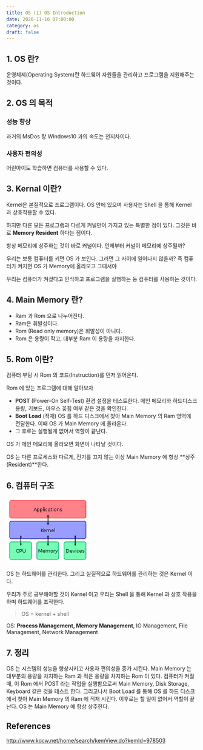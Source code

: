 ```yaml
---
title: OS (1) OS Introduction
date: 2020-11-16 07:00:00
category: os
draft: false
---
```


## 1. OS 란?

운영체제(Operating System)란 하드웨어 자원들을 관리하고 프로그램을 지원해주는 것이다.

## 2. OS 의 목적

### 성능 향상

과거의 MsDos 랑 Windows10 과의 속도는 천지차이다.

### 사용자 편의성

어린아이도 학습하면 컴퓨터를 사용할 수 있다.

## 3. Kernal 이란?

Kernel은 본질적으로 프로그램이다. OS 안에 있으며 사용자는 Shell 을 통해 Kernel 과 상호작용할 수 있다.

하지만 다른 모든 프로그램과 다르게 커널만이 가지고 있는 특별한 점이 있다. 그것은 바로 **Memory Resident** 하다는 점이다.

항상 메모리에 상주하는 것이 바로 커널이다. 언제부터 커널이 메모리에 상주될까?

우리는 보통 컴퓨터를 키면 OS 가 보인다. 그러면 그 사이에 일어나지 않을까? 즉 컴퓨터가 켜지면 OS 가 Memory에 올라오고 그때서야

우리는 컴퓨터가 켜졌다고 인식하고 프로그램을 실행하는 둥 컴퓨터를 사용하는 것이다.

## 4. Main Memory 란?

- Ram 과 Rom 으로 나누어진다.
- Ram은 휘발성이다.
- Rom (Read only memory)은 휘발성이 아니다.
- Rom 은 용량이 작고, 대부분 Ram 이 용량을 차지한다.

## 5. Rom 이란?

컴퓨터 부팅 시 Rom 의 코드(Instruction)를 먼저 읽어온다.

Rom 에 있는 프로그램에 대해 알아보자

- **POST** (Power-On Self-Test)
  환경 설정을 테스트한다.
  메인 메모리와 하드디스크 용량, 키보드, 마우스 꽂힘 여부 같은 것을 확인한다.
- **Boot Load** (적재)
  OS 를 하드 디스크에서 찾아 Main Memory 의 Ram 영역에 전달한다.
  이때 OS 가 Main Memory 에 올라온다.
- 그 후로는 실행될게 없어서 역할이 끝난다.

OS 가 메인 메모리에 올라오면 화면이 나타날 것이다.

OS 는 다른 프로세스와 다르게, 전기를 끄지 않는 이상 Main Memory 에 항상 **상주(Resident)**한다.

## 6. 컴퓨터 구조

![](./images/2020-11-16-os.png)

OS 는 하드웨어를 관리한다. 그리고 실질적으로 하드웨어를 관리하는 것은 Kernel 이다.

우리가 주로 공부해야할 것이 Kernel 이고 우리는 Shell 을 통해 Kernel 과 상호 작용을 하며 하드웨어를 조작한다.

> OS = kernel + shell

OS: **Process Management, Memory Management**, IO Management, File Management, Network Management

## 7. 정리

OS 는 시스템의 성능을 향상시키고 사용자 편의성을 증가 시킨다. Main Memory 는 대부분의 용량을 차지하는 Ram 과 적은 용량을 차지하는 Rom 이 있다. 컴퓨터가 켜질 때, 이 Rom 에서 POST 라는 작업을 실행함으로써 Main Memory, Disk Storage, Keyboard 같은 것을 테스트 한다. 그리고나서 Boot Load 를 통해 OS 를 하드 디스크에서 찾아 Main Memory 의 Ram 에 적재 시킨다. 이후로는 할 일이 없어서 역할이 끝난다. OS 는 Main Memory 에 항상 상주한다.

## References

http://www.kocw.net/home/search/kemView.do?kemId=978503

